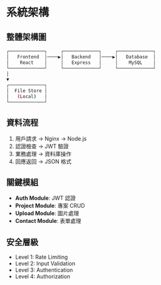 # 系統架構

## 整體架構圖
```bash
┌─────────────┐     ┌─────────────┐     ┌─────────────┐
│   Frontend  │────▶│   Backend   │────▶│   Database  │
│    React    │     │   Express   │     │    MySQL    │
└─────────────┘     └─────────────┘     └─────────────┘
│
▼
┌─────────────┐
│  File Store │
│   (Local)   │
└─────────────┘
```

## 資料流程
1. 用戶請求 → Nginx → Node.js
2. 認證檢查 → JWT 驗證
3. 業務處理 → 資料庫操作
4. 回應返回 → JSON 格式

## 關鍵模組
- **Auth Module**: JWT 認證
- **Project Module**: 專案 CRUD
- **Upload Module**: 圖片處理
- **Contact Module**: 表單處理

## 安全層級
- Level 1: Rate Limiting
- Level 2: Input Validation
- Level 3: Authentication
- Level 4: Authorization